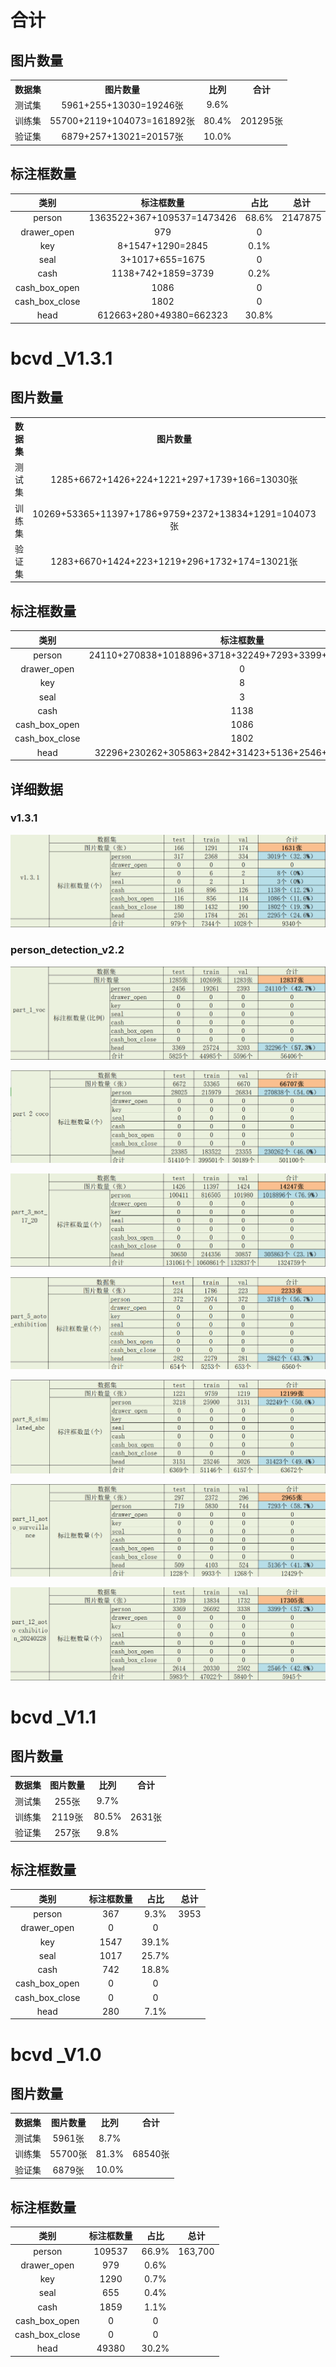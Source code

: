 

# 合计

## 图片数量

<table align="center">
    <tr align="center">
        <th>数据集</th>
        <th>图片数量</th>
        <th>比列</th>
        <th>合计</th>
    </tr>
    <tr align="center">
        <td>测试集</td>
        <td>5961+255+13030=19246张</td>
        <td>9.6%</td>
        <td rowspan="3" align="center" valign="middle">201295张</td>
    </tr>
    <tr align="center">
        <td>训练集</td>
        <td>55700+2119+104073=161892张</td>
        <td>80.4%</td>
    </tr>
    <tr align="center">
        <td>验证集</td>
        <td>6879+257+13021=20157张</td>
        <td>10.0%</td>
    </tr>
</table>



## 标注框数量

|      类别      |         标注框数量         | 占比  |  总计   |
| :------------: | :------------------------: | :---: | :-----: |
|     person     | 1363522+367+109537=1473426 | 68.6% | 2147875 |
|  drawer_open   |            979             |   0   |         |
|      key       |      8+1547+1290=2845      | 0.1%  |         |
|      seal      |      3+1017+655=1675       |   0   |         |
|      cash      |     1138+742+1859=3739     | 0.2%  |         |
| cash_box_open  |            1086            |   0   |         |
| cash_box_close |            1802            |   0   |         |
|      head      |  612663+280+49380=662323   | 30.8% |         |

# bcvd _V1.3.1

## 图片数量

<table align="center">
    <tr align="center">
        <th>数据集</th>
        <th>图片数量</th>
        <th>比列</th>
        <th>合计</th>
    </tr>
    <tr align="center">
        <td>测试集</td>
        <td>1285+6672+1426+224+1221+297+1739+166=13030张</td>
        <td>10.0%</td>
        <td rowspan="3" align="center" valign="middle">130124张</td>
    </tr>
    <tr align="center">
        <td>训练集</td>
        <td>10269+53365+11397+1786+9759+2372+13834+1291=104073张</td>
        <td>80.0%</td>
    </tr>
    <tr align="center">
        <td>验证集</td>
        <td>1283+6670+1424+223+1219+296+1732+174=13021张</td>
        <td>10.0%</td>
    </tr>
</table>



## 标注框数量

|      类别      |                       标注框数量                       | 占比  |  总计   |
| :------------: | :----------------------------------------------------: | :---: | :-----: |
|     person     | 24110+270838+1018896+3718+32249+7293+3399+3019=1363522 | 68.9% | 1980222 |
|  drawer_open   |                           0                            |   0   |         |
|      key       |                           8                            |   0   |         |
|      seal      |                           3                            |   0   |         |
|      cash      |                          1138                          | 0.1%  |         |
| cash_box_open  |                          1086                          | 0.1%  |         |
| cash_box_close |                          1802                          | 0.1%  |         |
|      head      |  32296+230262+305863+2842+31423+5136+2546+2295=612663  | 30.9% |         |





## 详细数据

### v1.3.1

![image-20240315110733436](./assets/image-20240315110733436.png)



### person_detection_v2.2

![image-20240315103838900](./assets/image-20240315103838900.png)

![image-20240315103859466](./assets/image-20240315103859466.png)

![image-20240315103920406](./assets/image-20240315103920406.png)

![image-20240315103936390](./assets/image-20240315103936390.png)

![image-20240315103959908](./assets/image-20240315103959908.png)

![image-20240315104020823](./assets/image-20240315104020823.png)

![image-20240315104030500](./assets/image-20240315104030500.png)



# bcvd _V1.1



## 图片数量

<table align="center">
    <tr align="center">
        <th>数据集</th>
        <th>图片数量</th>
        <th>比列</th>
        <th>合计</th>
    </tr>
    <tr align="center">
        <td>测试集</td>
        <td>255张</td>
        <td>9.7%</td>
        <td rowspan="3" align="center" valign="middle">2631张</td>
    </tr>
    <tr align="center">
        <td>训练集</td>
        <td>2119张</td>
        <td>80.5%</td>
    </tr>
    <tr align="center">
        <td>验证集</td>
        <td>257张</td>
        <td>9.8%</td>
    </tr>
</table>



## 标注框数量

|      类别      | 标注框数量 | 占比  | 总计 |
| :------------: | :--------: | :---: | :--: |
|     person     |    367     | 9.3%  | 3953 |
|  drawer_open   |     0      |   0   |      |
|      key       |    1547    | 39.1% |      |
|      seal      |    1017    | 25.7% |      |
|      cash      |    742     | 18.8% |      |
| cash_box_open  |     0      |   0   |      |
| cash_box_close |     0      |   0   |      |
|      head      |    280     | 7.1%  |      |

# bcvd _V1.0



## 图片数量

<table align="center">
    <tr align="center">
        <th>数据集</th>
        <th>图片数量</th>
        <th>比列</th>
        <th>合计</th>
    </tr>
    <tr align="center">
        <td>测试集</td>
        <td>5961张</td>
        <td>8.7%</td>
        <td rowspan="3" align="center" valign="middle">68540张</td>
    </tr>
    <tr align="center">
        <td>训练集</td>
        <td>55700张</td>
        <td>81.3%</td>
    </tr>
    <tr align="center">
        <td>验证集</td>
        <td>6879张</td>
        <td>10.0%</td>
    </tr>
</table>



## 标注框数量


|      类别      | 标注框数量 | 占比  |  总计   |
| :------------: | :--------: | :---: | :-----: |
|     person     |   109537   | 66.9% | 163,700 |
|  drawer_open   |    979     | 0.6%  |         |
|      key       |    1290    | 0.7%  |         |
|      seal      |    655     | 0.4%  |         |
|      cash      |    1859    | 1.1%  |         |
| cash_box_open  |     0      |   0   |         |
| cash_box_close |     0      |   0   |         |
|      head      |   49380    | 30.2% |         |





